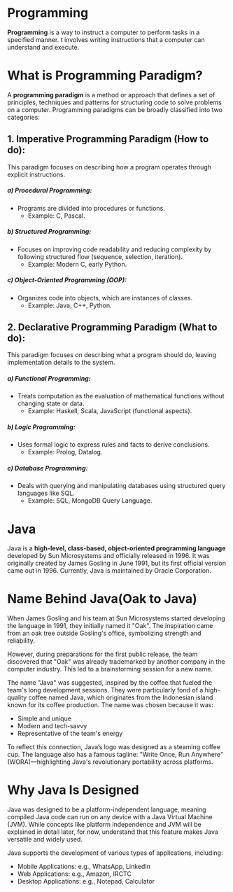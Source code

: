 # Programming
**Programming** is a way to instruct a computer to perform tasks in a specified manner. t involves writing instructions that a computer can understand and execute.

# What is Programming Paradigm?
A **programming paradigm** is a method or approach that defines a set of principles, techniques and patterns for structuring code to solve problems on a computer. Programming paradigms can be broadly classified into two categories:

## 1. Imperative Programming Paradigm (How to do): 
This paradigm focuses on describing how a program operates through explicit instructions.

##### a) Procedural Programming:
-   Programs are divided into procedures or functions.
     - Example: C, Pascal.

##### b) Structured Programming:
-   Focuses on improving code readability and reducing complexity by following structured flow (sequence, selection, iteration).
     -  Example: Modern C, early Python.
    
##### c) Object-Oriented Programming (OOP): 
-   Organizes code into objects, which are instances of classes.
    -   Example: Java, C++, Python.


## 2. Declarative Programming Paradigm (What to do):
This paradigm focuses on describing what a program should do, leaving implementation details to the system.

##### a) Functional Programming:
-   Treats computation as the evaluation of mathematical functions without changing state or data.
     - Example: Haskell, Scala, JavaScript (functional aspects).

##### b) Logic Programming:
-   Uses formal logic to express rules and facts to derive conclusions.
     -  Example: Prolog, Datalog.
    
##### c) Database Programming: 
-   Deals with querying and manipulating databases using structured query languages like SQL.
    -   Example: SQL, MongoDB Query Language.

# Java 
Java is a **high-level, class-based, object-oriented programming language** developed by Sun Microsystems and officially released in 1996. It was originally created by James Gosling in June 1991, but its first official version came out in 1996. Currently, Java is maintained by Oracle Corporation.

# Name Behind Java(Oak to Java)
When James Gosling and his team at Sun Microsystems started developing the language in 1991, they initially named it "Oak". The inspiration came from an oak tree outside Gosling's office, symbolizing strength and reliability.

However, during preparations for the first public release, the team discovered that "Oak" was already trademarked by another company in the computer industry. This led to a brainstorming session for a new name.

The name "Java" was suggested, inspired by the coffee that fueled the team's long development sessions. They were particularly fond of a high-quality coffee named Java, which originates from the Indonesian island known for its coffee production. The name was chosen because it was:
- Simple and unique
- Modern and tech-savvy
- Representative of the team's energy

To reflect this connection, Java’s logo was designed as a steaming coffee cup. The language also has a famous tagline: "Write Once, Run Anywhere" (WORA)—highlighting Java's revolutionary portability across platforms.

# Why Java Is Designed
Java was designed to be a platform-independent language, meaning compiled Java code can run on any device with a Java Virtual Machine (JVM). While concepts like platform independence and JVM will be explained in detail later, for now, understand that this feature makes Java versatile and widely used.

Java supports the development of various types of applications, including:
- Mobile Applications: e.g., WhatsApp, LinkedIn
- Web Applications: e.g., Amazon, IRCTC
- Desktop Applications: e.g., Notepad, Calculator

